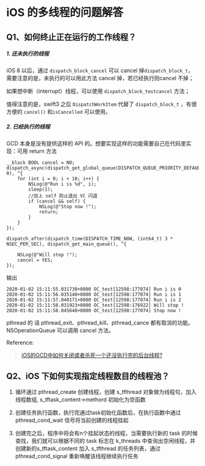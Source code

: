 # iOS 的多线程的问题解答
## Q1、如何终止正在运行的工作线程？

##### 1. 还未执行的线程 
iOS 8 以后，通过 `dispatch_block_cancel` 可以 cancel 掉`dispatch_block_t`，需要注意的是，未执行的可以用此方法 cancel 掉，若已经执行则cancel 不掉；

如果想中断（interrupt）线程，可以使用 `dispatch_block_testcancel` 方法；

值得注意的是，swift3 之后 `DispatchWorkItem` 代替了 `dispatch_block_t` ，有很方便的 `cancel()` 和`isCancelled` 可以使用。

##### 2. 已经执行的线程 
GCD 本身是没有提供这样的 API 的。想要实现这样的功能需要自己在代码里实现：可用 return 方法
```objc
__block BOOL cancel = NO;
dispatch_async(dispatch_get_global_queue(DISPATCH_QUEUE_PRIORITY_DEFAULT, 0), ^{
    for (int i = 0; i < 10; i++) {
        NSLog(@"Run i is %d", i);
        sleep(1);
        //加上 self 防止退出 VC 闪退
        if (cancel && self) {
            NSLog(@"Stop now !");
            return;
        }
    }
});
    
dispatch_after(dispatch_time(DISPATCH_TIME_NOW, (int64_t) 3 * NSEC_PER_SEC), dispatch_get_main_queue(), ^{
    
    NSLog(@"Will stop !");
    cancel = YES;
});
```

输出

```objc
2020-01-02 15:11:55.031730+0800 OC_test[12598:177074] Run i is 0
2020-01-02 15:11:56.035140+0800 OC_test[12598:177074] Run i is 1
2020-01-02 15:11:57.040171+0800 OC_test[12598:177074] Run i is 2
2020-01-02 15:11:58.031923+0800 OC_test[12598:176922] Will stop !
2020-01-02 15:11:58.045648+0800 OC_test[12598:177074] Stop now !
```

pthread 的 话 pthread_exit、pthread_kill、pthread_cance 都有取消的功能。
NSOperationQueue 可以调用 cancel 方法。

Reference:
> [iOS的GCD中如何关闭或者杀死一个还没执行完的后台线程?](https://www.zhihu.com/question/23919984)


## Q2、iOS 下如何实现指定线程数目的线程池？

1. 循环通过 pthread_create 创建线程，创建 s_tfthread 对象做为线程句，加入线程数组, s_tftask_content->methord 初始化为空函数

2. 创建任务执行函数，执行完通过task初始化函数后，在执行函数中通过 pthread_cond_wait 信号将当前创建的线程挂起

3. 创建完之后，程序中将会有n个挂起状态的线程，当需要执行新的 task 的时候查找，我们就可以根据不同的 task 标志在 k_threads 中查询出空闲线程，并创建新的s_tftask_content 加入 s_tfthread 的任务列表，通过 pthread_cond_signal 重新唤醒该线程继续执行任务